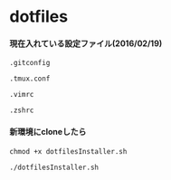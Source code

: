 # dotfiles

#### 現在入れている設定ファイル(2016/02/19)

```
.gitconfig

.tmux.conf

.vimrc

.zshrc
```

#### 新環境にcloneしたら

```chmod +x dotfilesInstaller.sh```

```./dotfilesInstaller.sh```
